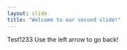 ```yaml
---
layout: slide
title: "Welcome to our second slide!"
---
```

Test1233
Use the left arrow to go back!

